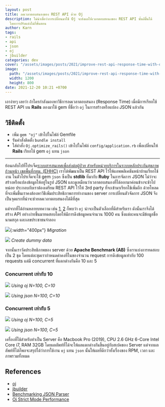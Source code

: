 ```yaml
---
layout: post
title: ลดเวลาตอบสนองของ REST API ด้วย Oj
description: ไม่น่าเชื่อว่าการเปลี่ยนมาใช้ Oj จะส่งผลให้เวลาตอบสอนงของ REST API นั้นดีขึ้นได้
  โดยการปรับแต่งไม่กี่ขั้นตอน
author: Karn
tags:
- rails
- api
- json
- oj
- jbuilder
categories: dev
cover: "/assets/images/posts/2021/improve-rest-api-response-time-with-oj/cover.png"
image:
  path: "/assets/images/posts/2021/improve-rest-api-response-time-with-oj/cover.png"
  width: 1200
  height: 800
date: 2021-12-20 10:21 +0700
---
```

เอาง่ายๆ เลยว่า ถ้าใครกำลังมองหาวิธีการลดเวลาตอบสนอง (Response Time) เมื่อมีการเรียกใช้ REST API บน **Rails** ลองมาใช้ gem ที่ชื่อว่า `oj` ในการสร้างหรือแปลง JSON แล้วกัน<!--more-->

## วิธีติดตั้ง
- เพิ่ม `gem "oj"` เข้าไปในไฟล์ Gemfile
- รันคำสั่งติดตั้ง `bundle install`
- ใส่คำสั่ง `Oj.optimize_rails()` เข้าไปในไฟล์ `config/application.rb` เพื่อเปลี่ยนให้ **Rails** เรียกใช้ gem `oj` แทน `json`

---

ย้อนกลับไปที่โปรเจ็ค[ระบบสารสนเทศเพื่อส่งต่อผู้ป่วย สำหรับหน่วยบริการในระบบหลักประกันสุขภาพถ้วนหน้า เขตพื้นที่กทม. (EHHC)](https://karn.work/projects/ehhc) เราได้พัฒนาเป็น REST API ไว้ให้แอพพลิเคชันหน้าบ้านเรียกใช้งาน ในตัวโปรเจ็คจะใช้ gem `json` ซึ่งเป็น **stdlib** ที่มากับ **Ruby** ในการจัดการ JSON ไม่ว่าจะสร้างหรือแปลงข้อมูลให้อยู่ในรูป JSON และดูเหมือนว่าเวลาตอบสนองที่ได้ออกมาค่อนข้างจะช้าไปหน่อย ประกอบกับเราต้องเตรียม REST API ไว้ให้ 3rd party ที่จะเข้ามาเรียกใช้เพิ่มอีก ด้วยโหลดที่จะเพิ่มขึ้นเราคงต้องหาวิธีเพิ่มประสิทธิภาพการทำงานของ server การเปลี่ยนตัวจัดการ JSON จึงเป็นจุดแรกที่น่าจะช่วยลดเวลาตอบสนองได้ดีที่สุด

แต่จากที่ได้อ่านหลายบทความ เช่น [1](https://www.mayerdan.com/ruby/2020/11/15/benchmarking-JSON-parser), [2](https://www.ohler.com/dev/oj_misc/performance_strict.html) ก็พบว่า `oj` น่าจะเป็นตัวเลือกที่ดีสำหรับเรา ดังนั้นเราจึงได้สร้าง API อย่างง่ายขึ้นมาทดสอบโดยให้มีการดึงข้อมูลคนจำนวน 1000 คน ซึ่งแต่ละคนจะมีข้อมูลชื่อ นามสกุล และเลขประชาชนจำลอง

![](/assets/images/posts/2021/improve-rest-api-response-time-with-oj/migration_file.png){:width="400px"}
*Migration*

![](/assets/images/posts/2021/improve-rest-api-response-time-with-oj/dummy_data.png)
*Create dummy data*

จากนั้นเราวัดประสิทธิภาพของ server ด้วย **Apache Benchmark (AB)** ซึ่งเราแบ่งการทดสอบเป็น 2 ชุด โดยแต่ละชุดเรากำหนดค่าคงที่ในของจำนวน request การดึงข้อมูลเท่ากับ 100 requests แต่มี concurrent ที่แตกต่างกันคือ 10 และ 5 

### Concurrent เท่ากับ 10

![](/assets/images/posts/2021/improve-rest-api-response-time-with-oj/oj_n100_c10.png)
*Using oj N=100, C=10*

![](/assets/images/posts/2021/improve-rest-api-response-time-with-oj/json_n100_c10.png)
*Using json N=100, C=10*

### Concurrent เท่ากับ 5

![](/assets/images/posts/2021/improve-rest-api-response-time-with-oj/oj_n100_c5.png)
*Using oj N=100, C=5*

![](/assets/images/posts/2021/improve-rest-api-response-time-with-oj/json_n100_c5.png)
*Using json N=100, C=5*

เครื่องที่ใช้สำหรับทำเป็น Server คือ Macbook Pro (2019), CPU 2.6 GHz 6-Core Intel Core i7, RAM 32GB โดยผลลัพท์ที่ได้จะให้ผลแตกต่างกันขึ้นอยู่กับสเปคของ Server แต่จากผลลัพท์ที่ได้ก็พอจะสรุปได้ว่าการใช้งาน `oj` แทน `json` นั้นให้ผลที่ดีกว่าทั้งเรื่องของ RPM, เวลา และภาพรวมทั้งหมด

## References
- [oj](https://github.com/ohler55/oj)
- [jbuilder](https://github.com/rails/jbuilder)
- [Benchmarking JSON Parser](https://www.mayerdan.com/ruby/2020/11/15/benchmarking-JSON-parser)
- [Oj Strict Mode Performance](https://www.ohler.com/dev/oj_misc/performance_strict.html)
